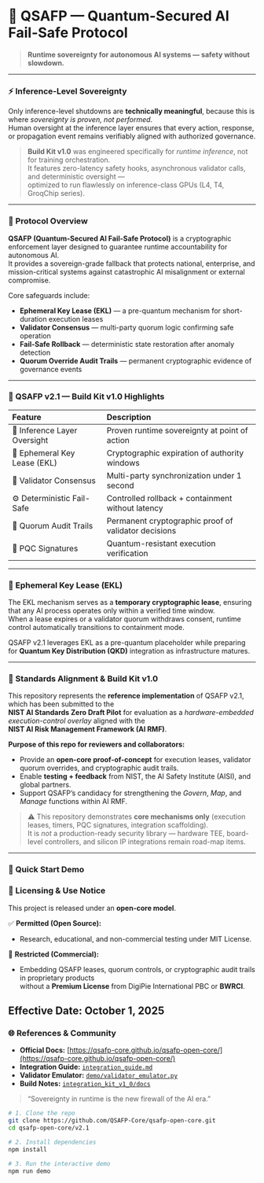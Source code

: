 
# 🧠 QSAFP — Quantum-Secured AI Fail-Safe Protocol  

> **Runtime sovereignty for autonomous AI systems — safety without slowdown.**

---

### ⚡ Inference-Level Sovereignty  

Only inference-level shutdowns are **technically meaningful**, because this is where *sovereignty is proven, not performed*.  
Human oversight at the inference layer ensures that every action, response, or propagation event remains verifiably aligned with authorized governance.

> **Build Kit v1.0** was engineered specifically for *runtime inference*, not for training orchestration.  
> It features zero-latency safety hooks, asynchronous validator calls, and deterministic oversight —  
> optimized to run flawlessly on inference-class GPUs (L4, T4, GroqChip series).

---

### 🔐 Protocol Overview  

**QSAFP (Quantum-Secured AI Fail-Safe Protocol)** is a cryptographic enforcement layer designed to guarantee runtime accountability for autonomous AI.  
It provides a sovereign-grade fallback that protects national, enterprise, and mission-critical systems against catastrophic AI misalignment or external compromise.

Core safeguards include:  
- **Ephemeral Key Lease (EKL)** — a pre-quantum mechanism for short-duration execution leases  
- **Validator Consensus** — multi-party quorum logic confirming safe operation  
- **Fail-Safe Rollback** — deterministic state restoration after anomaly detection  
- **Quorum Override Audit Trails** — permanent cryptographic evidence of governance events  

---

### 🚀 QSAFP v2.1 — Build Kit v1.0 Highlights

| Feature | Description |
|:--------|:-------------|
| 🧠 Inference Layer Oversight | Proven runtime sovereignty at point of action |
| 🔐 Ephemeral Key Lease (EKL) | Cryptographic expiration of authority windows |
| 🧩 Validator Consensus | Multi-party synchronization under 1 second |
| ⚙️ Deterministic Fail-Safe | Controlled rollback + containment without latency |
| 🧾 Quorum Audit Trails | Permanent cryptographic proof of validator decisions |
| 🧮 PQC Signatures | Quantum-resistant execution verification |

---

### 🧬 Ephemeral Key Lease (EKL)  

The EKL mechanism serves as a **temporary cryptographic lease**, ensuring that any AI process operates only within a verified time window.  
When a lease expires or a validator quorum withdraws consent, runtime control automatically transitions to containment mode.  

QSAFP v2.1 leverages EKL as a pre-quantum placeholder while preparing for **Quantum Key Distribution (QKD)** integration as infrastructure matures.

---

### 🧰 Standards Alignment & Build Kit v1.0  

This repository represents the **reference implementation** of QSAFP v2.1, which has been submitted to the  
**NIST AI Standards Zero Draft Pilot** for evaluation as a *hardware-embedded execution-control overlay* aligned with the  
**NIST AI Risk Management Framework (AI RMF)**.

**Purpose of this repo for reviewers and collaborators:**  
- Provide an **open-core proof-of-concept** for execution leases, validator quorum overrides, and cryptographic audit trails.  
- Enable **testing + feedback** from NIST, the AI Safety Institute (AISI), and global partners.  
- Support QSAFP’s candidacy for strengthening the *Govern*, *Map*, and *Manage* functions within AI RMF.

> ⚠️ This repository demonstrates **core mechanisms only** (execution leases, timers, PQC signatures, integration scaffolding).  
> It is *not* a production-ready security library — hardware TEE, board-level controllers, and silicon IP integrations remain road-map items.

---

### 🧪 Quick Start Demo  

### 📜 Licensing & Use Notice

This project is released under an **open-core model**.

✅ **Permitted (Open Source):**
- Research, educational, and non-commercial testing under MIT License.

🚫 **Restricted (Commercial):**
- Embedding QSAFP leases, quorum controls, or cryptographic audit trails in proprietary products  
  without a **Premium License** from DigiPie International PBC or **BWRCI**.

**Effective Date:** October 1, 2025
---
### 🌐 References & Community

- **Official Docs:** [https://qsafp-core.github.io/qsafp-open-core/](https://qsafp-core.github.io/qsafp-open-core/)
- **Integration Guide:** [`integration_guide.md`](integration_guide.md)
- **Validator Emulator:** [`demo/validator_emulator.py`](demo/validator_emulator.py)
- **Build Notes:** [`integration_kit_v1_0/docs`](integration_kit_v1_0/docs/)

> “Sovereignty in runtime is the new firewall of the AI era.”
```bash
# 1. Clone the repo
git clone https://github.com/QSAFP-Core/qsafp-open-core.git
cd qsafp-open-core/v2.1

# 2. Install dependencies
npm install

# 3. Run the interactive demo
npm run demo
